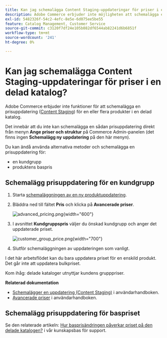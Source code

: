```yaml
---
title: Kan jag schemalägga Content Staging-uppdateringar för priser i en delad katalog?
description: Adobe Commerce erbjuder inte möjligheten att schemalägga en prisuppdatering ([Content Staging](https://experienceleague.adobe.com/docs/commerce-admin/content-design/staging/content-staging.html?lang=sv-SE)) för en eller flera produkter i en delad katalog.
exl-id: 5482326f-54c2-4efc-8e5e-6d075ee5be55
feature: Catalog Management, Customer Service
source-git-commit: c3120f7df24e105b082df6544ab82241d6b6851f
workflow-type: tm+mt
source-wordcount: '241'
ht-degree: 0%

---
```


# Kan jag schemalägga Content Staging-uppdateringar för priser i en delad katalog?

Adobe Commerce erbjuder inte funktioner för att schemalägga en prisuppdatering ([Content Staging](https://experienceleague.adobe.com/docs/commerce-admin/content-design/staging/content-staging.html?lang=sv-SE)) för en eller flera produkter i en delad katalog.

Det innebär att du inte kan schemalägga en sådan prisuppdatering direkt från menyn **Ange priser och struktur** på Commerce Admin-panelen (det finns ingen **Schemalägg ny uppdatering** på den här menyn).

Du kan ändå använda alternativa metoder och schemalägga en prisuppdatering för:

* en kundgrupp
* produktens baspris

## Schemalägg prisuppdatering för en kundgrupp

1. Starta [schemaläggningen av en ny produktuppdatering](https://experienceleague.adobe.com/docs/commerce-admin/content-design/staging/content-staging-scheduled-update.html?lang=sv-SE).
1. Bläddra ned till fältet **Pris** och klicka på **Avancerade priser**.

   ![advanced_pricing.png](assets/advanced_pricing.png){width="600"}

1. I avsnittet **Kundgruppspris** väljer du önskad kundgrupp och anger det uppdaterade priset.

   ![customer_group_price.png](assets/customer_group_price.png){width="700"}

1. Slutför schemaläggningen av uppdateringen som vanligt.

I det här arbetsflödet kan du bara uppdatera priset för en enskild produkt. Det går inte att uppdatera bulkpriset.

Kom ihåg: delade kataloger utnyttjar kundens grupppriser.

**Relaterad dokumentation**

* [Schemalägger en uppdatering (Content Staging)](https://experienceleague.adobe.com/docs/commerce-admin/content-design/staging/content-staging-scheduled-update.html?lang=sv-SE) i användarhandboken.
* [Avancerade priser](https://experienceleague.adobe.com/docs/commerce-admin/catalog/products/pricing/pricing-advanced.html?lang=sv-SE) i användarhandboken.

## Schemalägg prisuppdatering för baspriset

Se den relaterade artikeln: [Hur basprisändringen påverkar priset på den delade katalogen?](/help/faq/general/base-price-change-affect-on-shared-catalog-price.md) i vår kunskapsbas för support.

